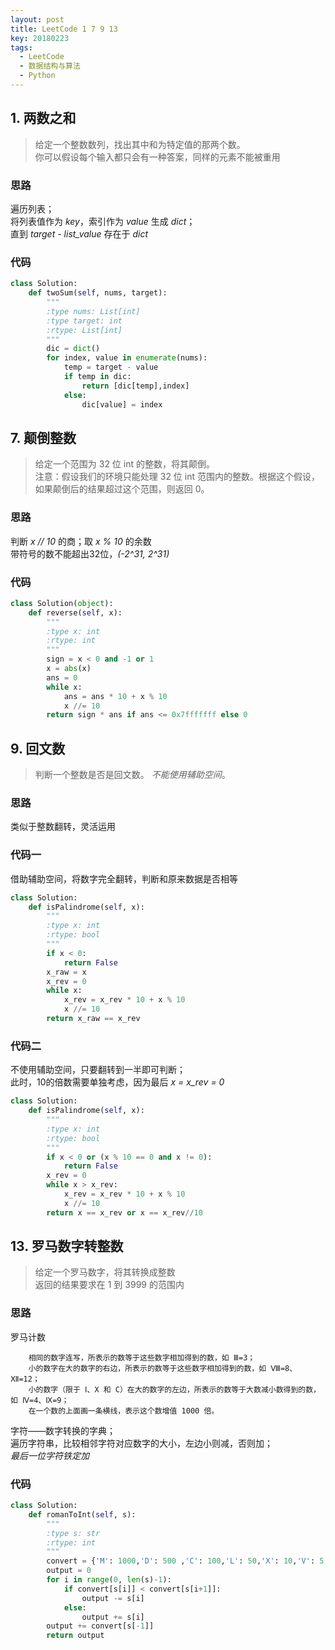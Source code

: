 ```yaml
---
layout: post
title: LeetCode 1 7 9 13
key: 20180223
tags: 
  - LeetCode
  - 数据结构与算法
  - Python
---
```


## 1. 两数之和
> 给定一个整数数列，找出其中和为特定值的那两个数。  
> 你可以假设每个输入都只会有一种答案，同样的元素不能被重用

### 思路
遍历列表；  
将列表值作为 _key_，索引作为 _value_ 生成 _dict_；  
直到 _target - list_value_ 存在于 _dict_

### 代码
```python
class Solution:
    def twoSum(self, nums, target):
        """
        :type nums: List[int]
        :type target: int
        :rtype: List[int]
        """
        dic = dict()
        for index, value in enumerate(nums):
            temp = target - value
            if temp in dic:
                return [dic[temp],index]
            else:
                dic[value] = index
```

## 7. 颠倒整数
> 给定一个范围为 32 位 int 的整数，将其颠倒。  
> 注意：假设我们的环境只能处理 32 位 int 范围内的整数。根据这个假设，如果颠倒后的结果超过这个范围，则返回 0。

### 思路
判断 _x // 10_ 的商；取 _x % 10_ 的余数   
带符号的数不能超出32位，_(-2^31, 2^31)_

### 代码
```python
class Solution(object):
    def reverse(self, x):
        """
        :type x: int
        :rtype: int
        """
        sign = x < 0 and -1 or 1
        x = abs(x)
        ans = 0
        while x:
            ans = ans * 10 + x % 10
            x //= 10
        return sign * ans if ans <= 0x7fffffff else 0
```

## 9. 回文数
> 判断一个整数是否是回文数。 *不能使用辅助空间*。

### 思路
类似于整数翻转，灵活运用

### 代码一
借助辅助空间，将数字完全翻转，判断和原来数据是否相等

```python
class Solution:
    def isPalindrome(self, x):
        """
        :type x: int
        :rtype: bool
        """
        if x < 0:
            return False
        x_raw = x
        x_rev = 0
        while x:
            x_rev = x_rev * 10 + x % 10
            x //= 10
        return x_raw == x_rev
```

### 代码二
不使用辅助空间，只要翻转到一半即可判断；  
此时，10的倍数需要单独考虑，因为最后 _x = x_rev = 0_

```python
class Solution:
    def isPalindrome(self, x):
        """
        :type x: int
        :rtype: bool
        """
        if x < 0 or (x % 10 == 0 and x != 0):
            return False
        x_rev = 0
        while x > x_rev:
            x_rev = x_rev * 10 + x % 10
            x //= 10
        return x == x_rev or x == x_rev//10
```

## 13. 罗马数字转整数
> 给定一个罗马数字，将其转换成整数  
> 返回的结果要求在 1 到 3999 的范围内

### 思路
罗马计数
```罗马数字采用七个罗马字母作数字，即Ⅰ（1）、X（10）、C（100）、M（1000）、V（5）、L（50）、D（500）。记数的方法：  
    相同的数字连写，所表示的数等于这些数字相加得到的数，如 Ⅲ=3；  
    小的数字在大的数字的右边，所表示的数等于这些数字相加得到的数，如 Ⅷ=8、Ⅻ=12；  
    小的数字（限于 Ⅰ、X 和 C）在大的数字的左边，所表示的数等于大数减小数得到的数，如 Ⅳ=4、Ⅸ=9；  
    在一个数的上面画一条横线，表示这个数增值 1000 倍。
```
字符——数字转换的字典；  
遍历字符串，比较相邻字符对应数字的大小，左边小则减，否则加；  
_最后一位字符铁定加_

### 代码
```python
class Solution:
    def romanToInt(self, s):
        """
        :type s: str
        :rtype: int
        """
        convert = {'M': 1000,'D': 500 ,'C': 100,'L': 50,'X': 10,'V': 5,'I': 1}
        output = 0
        for i in range(0, len(s)-1):
            if convert[s[i]] < convert[s[i+1]]:
                output -= s[i]
            else:
                output += s[i]
        output += convert[s[-1]]
        return output
```